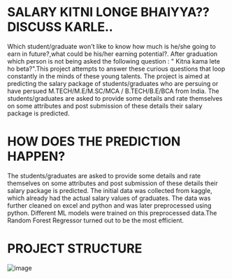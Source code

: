 # SALARY KITNI LONGE BHAIYYA?? DISCUSS KARLE..
Which student/graduate won't like to know how much is he/she  going to earn in future?,what could be his/her earning potential?.
After graduation which person is not being asked the following question : " Kitna kama lete ho beta?".This project attempts to answer these curious questions that loop constantly in the minds of these young talents. The project is aimed at predicting the salary package of students/graduates who are persuing or have persued  M.TECH/M.E/M.SC/MCA / B.TECH/B.E/BCA from India. The students/graduates are asked to provide some details and rate themselves on some attributes and post submission of these details their salary package is predicted.

# HOW DOES THE PREDICTION HAPPEN?
The students/graduates are asked to provide some details and rate themselves on some attributes and post submission of these details their salary package is predicted.
The initial data was collected from kaggle, which already had the actual salary values of graduates. The data was further cleaned on excel and python and was later preprocessed using python.
Different ML models were trained on this preprocessed data.The Random Forest Regressor turned out to be the most efficient. 

# PROJECT STRUCTURE
![image](https://github.com/mohsinzz/Machine-Learning-Project/assets/64487915/711db48f-f88a-461c-aede-da9eb05f02f1)

